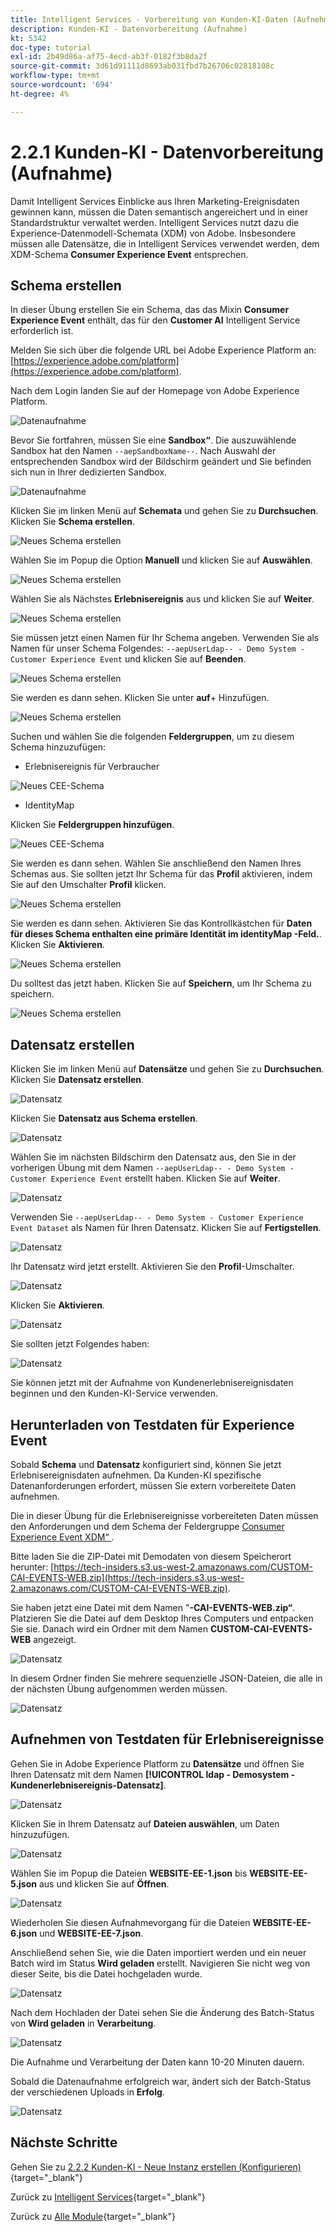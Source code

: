 ```yaml
---
title: Intelligent Services - Vorbereitung von Kunden-KI-Daten (Aufnehmen)
description: Kunden-KI - Datenvorbereitung (Aufnahme)
kt: 5342
doc-type: tutorial
exl-id: 2b49d86a-af75-4ecd-ab3f-0182f3b8da2f
source-git-commit: 3d61d91111d8693ab031fbd7b26706c02818108c
workflow-type: tm+mt
source-wordcount: '694'
ht-degree: 4%

---
```


# 2.2.1 Kunden-KI - Datenvorbereitung (Aufnahme)

Damit Intelligent Services Einblicke aus Ihren Marketing-Ereignisdaten gewinnen kann, müssen die Daten semantisch angereichert und in einer Standardstruktur verwaltet werden. Intelligent Services nutzt dazu die Experience-Datenmodell-Schemata (XDM) von Adobe.
Insbesondere müssen alle Datensätze, die in Intelligent Services verwendet werden, dem XDM-Schema **Consumer Experience Event** entsprechen.

## Schema erstellen

In dieser Übung erstellen Sie ein Schema, das das Mixin **Consumer Experience Event** enthält, das für den **Customer AI** Intelligent Service erforderlich ist.

Melden Sie sich über die folgende URL bei Adobe Experience Platform an: [https://experience.adobe.com/platform](https://experience.adobe.com/platform).

Nach dem Login landen Sie auf der Homepage von Adobe Experience Platform.

![Datenaufnahme](../../datacollection/dc1.2/images/home.png)

Bevor Sie fortfahren, müssen Sie eine **Sandbox“**. Die auszuwählende Sandbox hat den Namen ``--aepSandboxName--``. Nach Auswahl der entsprechenden Sandbox wird der Bildschirm geändert und Sie befinden sich nun in Ihrer dedizierten Sandbox.

![Datenaufnahme](../../datacollection/dc1.2/images/sb1.png)

Klicken Sie im linken Menü auf **Schemata** und gehen Sie zu **Durchsuchen**. Klicken Sie **Schema erstellen**.

![Neues Schema erstellen](./images/createschemabutton.png)

Wählen Sie im Popup die Option **Manuell** und klicken Sie auf **Auswählen**.

![Neues Schema erstellen](./images/schmanual.png)

Wählen Sie als Nächstes **Erlebnisereignis** aus und klicken Sie auf **Weiter**.

![Neues Schema erstellen](./images/xdmee.png)

Sie müssen jetzt einen Namen für Ihr Schema angeben. Verwenden Sie als Namen für unser Schema Folgendes: `--aepUserLdap-- - Demo System - Customer Experience Event` und klicken Sie auf **Beenden**.

![Neues Schema erstellen](./images/schname.png)

Sie werden es dann sehen. Klicken Sie unter **auf**+ Hinzufügen.

![Neues Schema erstellen](./images/xdmee1.png)

Suchen und wählen Sie die folgenden **Feldergruppen**, um zu diesem Schema hinzuzufügen:

- Erlebnisereignis für Verbraucher

![Neues CEE-Schema](./images/cee1.png)

- IdentityMap

Klicken Sie **Feldergruppen hinzufügen**.

![Neues CEE-Schema](./images/cee2.png)

Sie werden es dann sehen. Wählen Sie anschließend den Namen Ihres Schemas aus. Sie sollten jetzt Ihr Schema für das **Profil** aktivieren, indem Sie auf den Umschalter **Profil** klicken.

![Neues Schema erstellen](./images/xdmee3.png)

Sie werden es dann sehen. Aktivieren Sie das Kontrollkästchen für **Daten für dieses Schema enthalten eine primäre Identität im identityMap -Feld.**. Klicken Sie **Aktivieren**.

![Neues Schema erstellen](./images/xdmee4.png)

Du solltest das jetzt haben. Klicken Sie auf **Speichern**, um Ihr Schema zu speichern.

![Neues Schema erstellen](./images/xdmee5.png)

## Datensatz erstellen

Klicken Sie im linken Menü auf **Datensätze** und gehen Sie zu **Durchsuchen**. Klicken Sie **Datensatz erstellen**.

![Datensatz](./images/createds.png)

Klicken Sie **Datensatz aus Schema erstellen**.

![Datensatz](./images/createdatasetfromschema.png)

Wählen Sie im nächsten Bildschirm den Datensatz aus, den Sie in der vorherigen Übung mit dem Namen `--aepUserLdap-- - Demo System - Customer Experience Event` erstellt haben. Klicken Sie auf **Weiter**.

![Datensatz](./images/createds1.png)

Verwenden Sie `--aepUserLdap-- - Demo System - Customer Experience Event Dataset` als Namen für Ihren Datensatz. Klicken Sie auf **Fertigstellen**.

![Datensatz](./images/createds2.png)

Ihr Datensatz wird jetzt erstellt. Aktivieren Sie den **Profil**-Umschalter.

![Datensatz](./images/createds3.png)

Klicken Sie **Aktivieren**.

![Datensatz](./images/createds4.png)

Sie sollten jetzt Folgendes haben:

![Datensatz](./images/createds5.png)

Sie können jetzt mit der Aufnahme von Kundenerlebnisereignisdaten beginnen und den Kunden-KI-Service verwenden.

## Herunterladen von Testdaten für Experience Event

Sobald **Schema** und **Datensatz** konfiguriert sind, können Sie jetzt Erlebnisereignisdaten aufnehmen. Da Kunden-KI spezifische Datenanforderungen erfordert, müssen Sie extern vorbereitete Daten aufnehmen.

Die in dieser Übung für die Erlebnisereignisse vorbereiteten Daten müssen den Anforderungen und dem Schema der Feldergruppe [Consumer Experience Event XDM“ ](https://github.com/adobe/xdm/blob/797cf4930d5a80799a095256302675b1362c9a15/docs/reference/context/experienceevent-consumer.schema.md).

Bitte laden Sie die ZIP-Datei mit Demodaten von diesem Speicherort herunter: [https://tech-insiders.s3.us-west-2.amazonaws.com/CUSTOM-CAI-EVENTS-WEB.zip](https://tech-insiders.s3.us-west-2.amazonaws.com/CUSTOM-CAI-EVENTS-WEB.zip).

Sie haben jetzt eine Datei mit dem Namen &quot;**-CAI-EVENTS-WEB.zip“**. Platzieren Sie die Datei auf dem Desktop Ihres Computers und entpacken Sie sie. Danach wird ein Ordner mit dem Namen **CUSTOM-CAI-EVENTS-WEB** angezeigt.

![Datensatz](./images/ingest.png)

In diesem Ordner finden Sie mehrere sequenzielle JSON-Dateien, die alle in der nächsten Übung aufgenommen werden müssen.

![Datensatz](./images/ingest1a.png)

## Aufnehmen von Testdaten für Erlebnisereignisse

Gehen Sie in Adobe Experience Platform zu **Datensätze** und öffnen Sie Ihren Datensatz mit dem Namen **[!UICONTROL ldap - Demosystem - Kundenerlebnisereignis-Datensatz]**.

![Datensatz](./images/ingest1.png)

Klicken Sie in Ihrem Datensatz auf **Dateien auswählen**, um Daten hinzuzufügen.

![Datensatz](./images/ingest2.png)

Wählen Sie im Popup die Dateien **WEBSITE-EE-1.json** bis **WEBSITE-EE-5.json** aus und klicken Sie auf **Öffnen**.

![Datensatz](./images/ingest3.png)

Wiederholen Sie diesen Aufnahmevorgang für die Dateien **WEBSITE-EE-6.json** und **WEBSITE-EE-7.json**.

Anschließend sehen Sie, wie die Daten importiert werden und ein neuer Batch wird im Status **Wird geladen** erstellt. Navigieren Sie nicht weg von dieser Seite, bis die Datei hochgeladen wurde.

![Datensatz](./images/ingest4.png)

Nach dem Hochladen der Datei sehen Sie die Änderung des Batch-Status von **Wird geladen** in **Verarbeitung**.

![Datensatz](./images/ingest5.png)

Die Aufnahme und Verarbeitung der Daten kann 10-20 Minuten dauern.

Sobald die Datenaufnahme erfolgreich war, ändert sich der Batch-Status der verschiedenen Uploads in **Erfolg**.

![Datensatz](./images/ingest7.png)

## Nächste Schritte

Gehen Sie zu [2.2.2 Kunden-KI - Neue Instanz erstellen (Konfigurieren)](./ex2.md){target="_blank"}

Zurück zu [Intelligent Services](./intelligent-services.md){target="_blank"}

Zurück zu [Alle Module](./../../../../overview.md){target="_blank"}
